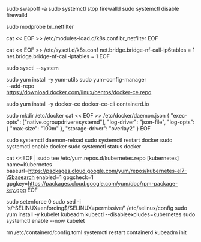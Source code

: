 sudo swapoff -a
sudo systemctl stop firewalld 
sudo systemctl disable firewalld 

sudo modprobe br_netfilter

cat << EOF >>  /etc/modules-load.d/k8s.conf
br_netfilter
EOF

cat << EOF >> /etc/sysctl.d/k8s.conf
net.bridge.bridge-nf-call-ip6tables = 1
net.bridge.bridge-nf-call-iptables = 1
EOF

sudo sysctl --system


sudo yum install -y yum-utils
sudo yum-config-manager \
    --add-repo \
    https://download.docker.com/linux/centos/docker-ce.repo
	
sudo yum install -y docker-ce docker-ce-cli containerd.io

sudo mkdir /etc/docker
cat << EOF >> /etc/docker/daemon.json
{
  "exec-opts": ["native.cgroupdriver=systemd"],
  "log-driver": "json-file",
  "log-opts": {
    "max-size": "100m"
  },
  "storage-driver": "overlay2"
}
EOF

sudo systemctl daemon-reload
sudo systemctl restart docker
sudo systemctl enable docker
sudo systemctl status docker



cat <<EOF | sudo tee /etc/yum.repos.d/kubernetes.repo
[kubernetes]
name=Kubernetes
baseurl=https://packages.cloud.google.com/yum/repos/kubernetes-el7-\$basearch
enabled=1
gpgcheck=1
gpgkey=https://packages.cloud.google.com/yum/doc/rpm-package-key.gpg
EOF


sudo setenforce 0
sudo sed -i 's/^SELINUX=enforcing$/SELINUX=permissive/' /etc/selinux/config
sudo yum install -y kubelet kubeadm kubectl --disableexcludes=kubernetes
sudo systemctl enable --now kubelet

rm /etc/containerd/config.toml
systemctl restart containerd
kubeadm init

